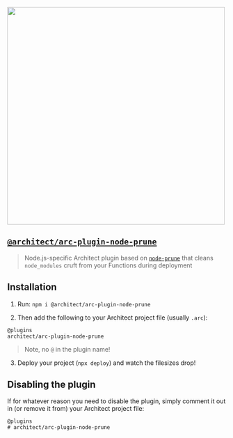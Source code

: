 [<img src="https://s3-us-west-2.amazonaws.com/arc.codes/architect-logo-500b@2x.png" width=500>](https://www.npmjs.com/package/@architect/architect)

## [`@architect/arc-plugin-node-prune`](https://www.npmjs.com/package/@architect/arc-plugin-node-prune)

> Node.js-specific Architect plugin based on [`node-prune`](https://github.com/tj/node-prune) that cleans `node_modules` cruft from your Functions during deployment


## Installation

1. Run: `npm i @architect/arc-plugin-node-prune`

2. Then add the following to your Architect project file (usually `.arc`):

```
@plugins
architect/arc-plugin-node-prune
```

> Note, no `@` in the plugin name!

3. Deploy your project (`npx deploy`) and watch the filesizes drop!


## Disabling the plugin

If for whatever reason you need to disable the plugin, simply comment it out in (or remove it from) your Architect project file:

```
@plugins
# architect/arc-plugin-node-prune
```
